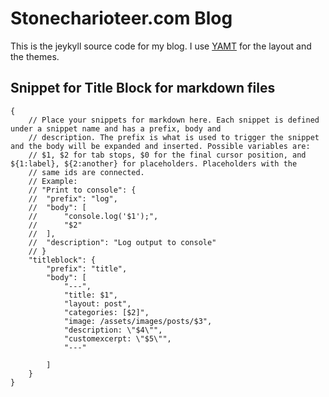 # Stonecharioteer.com Blog

This is the jeykyll source code for my blog. I use [YAMT](https://github.com/PandaSekh/Jekyll-YAMT)
for the layout and the themes.


## Snippet for Title Block for markdown files
```
{
	// Place your snippets for markdown here. Each snippet is defined under a snippet name and has a prefix, body and 
	// description. The prefix is what is used to trigger the snippet and the body will be expanded and inserted. Possible variables are:
	// $1, $2 for tab stops, $0 for the final cursor position, and ${1:label}, ${2:another} for placeholders. Placeholders with the 
	// same ids are connected.
	// Example:
	// "Print to console": {
	// 	"prefix": "log",
	// 	"body": [
	// 		"console.log('$1');",
	// 		"$2"
	// 	],
	// 	"description": "Log output to console"
	// }
	"titleblock": {
		"prefix": "title",
		"body": [
			"---",
			"title: $1",
			"layout: post",
			"categories: [$2]",
			"image: /assets/images/posts/$3",
			"description: \"$4\"",
			"customexcerpt: \"$5\"",
			"---"
			
		]
	}
}
```
